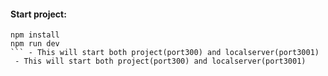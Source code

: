 
#### Start project:
```
npm install
npm run dev 
``` - This will start both project(port300) and localserver(port3001)
 - This will start both project(port300) and localserver(port3001)
